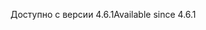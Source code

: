 <span data-ttu-id="89be6-101">Доступно с версии 4.6.1</span><span class="sxs-lookup"><span data-stu-id="89be6-101">Available since 4.6.1</span></span>